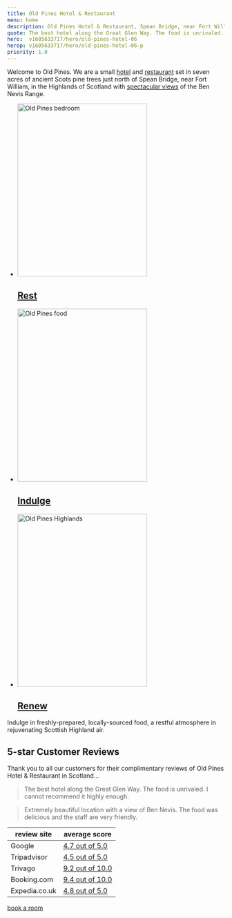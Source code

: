 ```yaml
---
title: Old Pines Hotel & Restaurant
menu: home
description: Old Pines Hotel & Restaurant, Spean Bridge, near Fort William, Ben Nevis, and Loch Ness in the highlands of Scotland.
quote: The best hotel along the Great Glen Way. The food is unrivaled.
hero:  v1605633717/hero/old-pines-hotel-06
herop: v1605633717/hero/old-pines-hotel-06-p
priority: 1.0
---
```


Welcome to Old Pines. We are a small [hotel]([root]rooms/) and [restaurant]([root]restaurant/) set in seven acres of ancient Scots pine trees just north of Spean Bridge, near Fort William, in the Highlands of Scotland with [spectacular views]([root]location/) of the Ben Nevis Range.

<nav class="list">
  <ul>
    <li>
      <a href="[root]rooms/">
        <img src="[imagecdn]f_auto/v1584544250/content/old-pines-room" width="300" height="400" alt="Old Pines bedroom" crossorigin="anonymous" loading="lazy" />
        <h2>Rest</h2>
      </a>
    </li>
    <li>
      <a href="[root]restaurant/">
        <img src="[imagecdn]f_auto/v1589284698/content/old-pines-starter" width="300" height="400" alt="Old Pines food" crossorigin="anonymous" loading="lazy" />
        <h2>Indulge</h2>
      </a>
    </li>
    <li>
      <a href="[root]location/">
        <img src="[imagecdn]f_auto/v1605634675/content/old-pines-view" width="300" height="400" alt="Old Pines Highlands" crossorigin="anonymous" loading="lazy" />
        <h2>Renew</h2>
      </a>
    </li>
  </ul>
</nav>

Indulge in freshly-prepared, locally-sourced food, a restful atmosphere in rejuvenating Scottish Highland air.


## 5-star Customer Reviews

Thank you to all our customers for their complimentary reviews of Old Pines Hotel & Restaurant in Scotland&hellip;

> The best hotel along the Great Glen Way. The food is unrivaled. I cannot recommend it highly enough.

> Extremely beautiful location with a view of Ben Nevis. The food was delicious and the staff are very friendly.

|review site|average score|
|-|-|
|Google|[4.7 out of 5.0](https://www.google.com/travel/hotels/entity/CgoIm_rmqp-DqL9uEAE/reviews)|
|Tripadvisor|[4.5 out of 5.0](https://www.tripadvisor.co.uk/Hotel_Review-g635692-d304682-Reviews-Old_Pines_Hotel_and_Restaurant-Spean_Bridge_Lochaber_Scottish_Highlands_Scotland.html#REVIEWS)|
|Trivago|[9.2 out of 10.0](https://www.trivago.co.uk/spean-bridge-359271/hotel/old-pines-604336)|
|Booking.com|[9.4 out of 10.0](https://www.booking.com/hotel/gb/oldpineshotel.en-gb.html#tab-reviews)|
|Expedia.co.uk|[4.8 out of 5.0](https://www.expedia.co.uk/Spean-Bridge-Hotels-Old-Pines-Hotel.h2254781.Hotel-Information)|

<a href="[book]" class="button">book a room</a>
